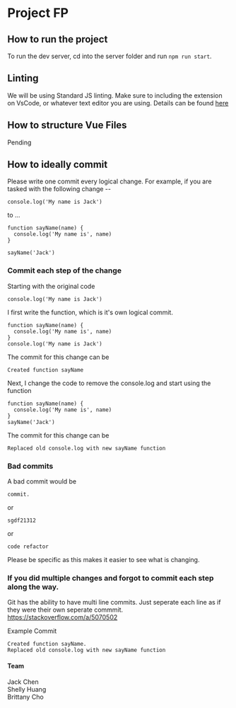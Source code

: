 # Project FP

## How to run the project
To run the dev server, cd into the server folder and run ```npm run start```.

## Linting
We will be using Standard JS linting. Make sure to including the extension on VsCode, or whatever text editor you are using.
Details can be found [here](https://standardjs.com/)


## How to structure Vue Files
Pending

## How to ideally commit
Please write one commit every logical change. For example, if you are tasked with the following change --
```
console.log('My name is Jack')
```
to ...
```
function sayName(name) {
  console.log('My name is', name)
}

sayName('Jack')
```

### Commit each step of the change
Starting with the original code
```
console.log('My name is Jack')
```
I first write the function, which is it's own logical commit.
```
function sayName(name) {
  console.log('My name is', name)
}
console.log('My name is Jack')
```
The commit for this change can be
```
Created function sayName
```
Next, I change the code to remove the console.log and start using the function
```
function sayName(name) {
  console.log('My name is', name)
}
sayName('Jack')
```
The commit for this change can be
```
Replaced old console.log with new sayName function
```

### Bad commits
A bad commit would be
```
commit.
```
or
```
sgdf21312
```
or
```
code refactor
```

Please be specific as this makes it easier to see what is changing.

### If you did multiple changes and forgot to commit each step along the way.
Git has the ability to have multi line commits. Just seperate each line as if they were their own seperate commmit.
https://stackoverflow.com/a/5070502

Example Commit
```
Created function sayName.
Replaced old console.log with new sayName function
```
#### Team
Jack Chen<br>
Shelly Huang<br>
Brittany Cho<br>
